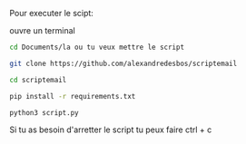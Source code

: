 Pour executer le scipt:

ouvre un terminal 

```bash
cd Documents/la ou tu veux mettre le script
```
```bash
git clone https://github.com/alexandredesbos/scriptemail
```
```bash
cd scriptemail
```
```bash
pip install -r requirements.txt
```

```bash
python3 script.py
```

Si tu as besoin d'arretter le script tu peux faire ctrl + c